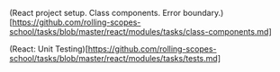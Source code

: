 (React project setup. Class components. Error boundary.)[https://github.com/rolling-scopes-school/tasks/blob/master/react/modules/tasks/class-components.md]

(React: Unit Testing)[https://github.com/rolling-scopes-school/tasks/blob/master/react/modules/tasks/tests.md]
